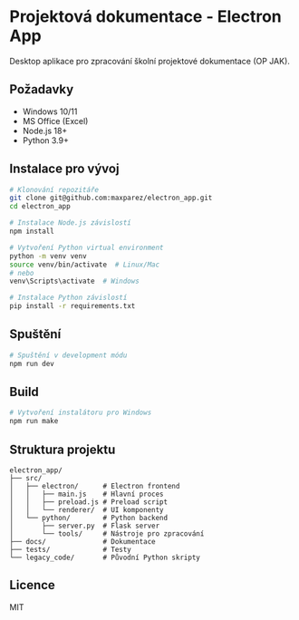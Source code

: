 # Projektová dokumentace - Electron App

Desktop aplikace pro zpracování školní projektové dokumentace (OP JAK).

## Požadavky

- Windows 10/11
- MS Office (Excel)
- Node.js 18+
- Python 3.9+

## Instalace pro vývoj

```bash
# Klonování repozitáře
git clone git@github.com:maxparez/electron_app.git
cd electron_app

# Instalace Node.js závislostí
npm install

# Vytvoření Python virtual environment
python -m venv venv
source venv/bin/activate  # Linux/Mac
# nebo
venv\Scripts\activate  # Windows

# Instalace Python závislostí
pip install -r requirements.txt
```

## Spuštění

```bash
# Spuštění v development módu
npm run dev
```

## Build

```bash
# Vytvoření instalátoru pro Windows
npm run make
```

## Struktura projektu

```
electron_app/
├── src/
│   ├── electron/      # Electron frontend
│   │   ├── main.js    # Hlavní proces
│   │   ├── preload.js # Preload script
│   │   └── renderer/  # UI komponenty
│   └── python/        # Python backend
│       ├── server.py  # Flask server
│       └── tools/     # Nástroje pro zpracování
├── docs/              # Dokumentace
├── tests/             # Testy
└── legacy_code/       # Původní Python skripty
```

## Licence

MIT